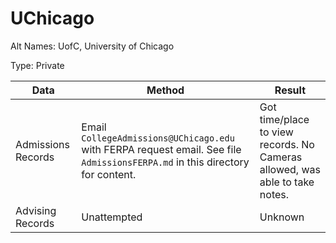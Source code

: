 # UChicago

Alt Names: UofC, University of Chicago

Type: Private 

| Data | Method | Result |
| ---- | ------ | ------ |
| Admissions Records | Email `CollegeAdmissions@UChicago.edu` with FERPA request email. See file `AdmissionsFERPA.md` in this directory for content. | Got time/place to view records. No Cameras allowed, was able to take notes. |
| Advising Records | Unattempted | Unknown |
